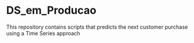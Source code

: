 # DS_em_Producao
This repository contains scripts that predicts the next customer purchase using a Time Series approach 
